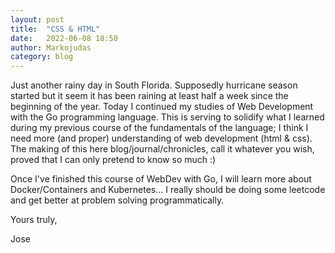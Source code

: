 ```yaml
---
layout: post
title:  "CSS & HTML"
date:   2022-06-08 18:50
author: Markojudas
category: blog
---
```


Just another rainy day in South Florida. Supposedly hurricane season started but it seem it has been raining at least half a week since the beginning of the year. Today I continued my studies of Web Development with the Go programming language. This is serving to solidify what I learned during my previous course of the fundamentals of the language; I think I need more (and proper) understanding of web development (html & css). The making of this here blog/journal/chronicles, call it whatever you wish, proved that I can only pretend to know so much :)

Once I've finished this course of WebDev with Go, I will learn more about Docker/Containers and Kubernetes... I really should be doing some leetcode and get better at problem solving programmatically.

Yours truly,

Jose

